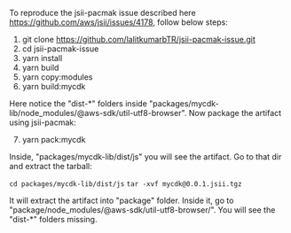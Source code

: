 To reproduce the jsii-pacmak issue described here https://github.com/aws/jsii/issues/4178, follow below steps:

1. git clone https://github.com/lalitkumarbTR/jsii-pacmak-issue.git
2. cd jsii-pacmak-issue
3. yarn install
4. yarn build
5. yarn copy:modules
6. yarn build:mycdk

Here notice the "dist-*" folders inside "packages/mycdk-lib/node_modules/@aws-sdk/util-utf8-browser". Now package the artifact using jsii-pacmak:

7. yarn pack:mycdk

Inside, "packages/mycdk-lib/dist/js" you will see the artifact. Go to that dir and extract the tarball:

`cd packages/mycdk-lib/dist/js`
`tar -xvf mycdk@0.0.1.jsii.tgz`

It will extract the artifact into "package" folder. Inside it, go to "package/node_modules/@aws-sdk/util-utf8-browser/". You will see the "dist-*" folders missing. 